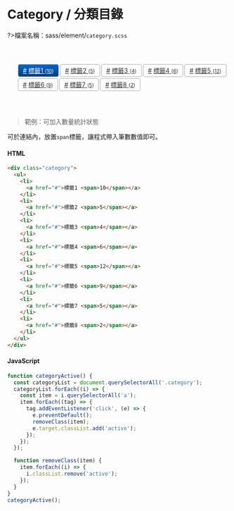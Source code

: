 # Category / 分類目錄

?>檔案名稱：sass/element/`category.scss`

<div class="demo">
<div class="category">
    <ul>
        <li><a class="active" href="#">標籤1 <span>10</span></a></li>
        <li><a href="#">標籤2 <span>5</span></a></li>
        <li><a href="#">標籤3 <span>4</span></a></li>
        <li><a href="#">標籤4 <span>6</span></a></li>
        <li><a href="#">標籤5 <span>12</span></a></li>
        <li><a href="#">標籤6 <span>9</span></a></li>
        <li><a href="#">標籤7 <span>5</span></a></li>
        <li><a href="#">標籤8 <span>2</span></a></li>
    </ul>
</div></div>

> 範例：可加入數量統計狀態

可於連結內，放置`span`標籤，讓程式帶入筆數數值即可。

<!-- tabs:start -->

#### **HTML**

```html
<div class="category">
  <ul>
    <li>
      <a href="#">標籤1 <span>10</span></a>
    </li>
    <li>
      <a href="#">標籤2 <span>5</span></a>
    </li>
    <li>
      <a href="#">標籤3 <span>4</span></a>
    </li>
    <li>
      <a href="#">標籤4 <span>6</span></a>
    </li>
    <li>
      <a href="#">標籤5 <span>12</span></a>
    </li>
    <li>
      <a href="#">標籤6 <span>9</span></a>
    </li>
    <li>
      <a href="#">標籤7 <span>5</span></a>
    </li>
    <li>
      <a href="#">標籤8 <span>2</span></a>
    </li>
  </ul>
</div>
```

#### **JavaScript**

```javascript
function categoryActive() {
  const categoryList = document.querySelectorAll('.category');
  categoryList.forEach((i) => {
    const item = i.querySelectorAll('a');
    item.forEach((tag) => {
      tag.addEventListener('click', (e) => {
        e.preventDefault();
        removeClass(item);
        e.target.classList.add('active');
      });
    });
  });

  function removeClass(item) {
    item.forEach((i) => {
      i.classList.remove('active');
    });
  }
}
categoryActive();
```

<!-- tabs:end -->

<link rel="stylesheet" href="https://hywebu00.github.io/HyUI_v4/css/style.css" />
<style>
.category {
  text-align: left;
  margin: 4em auto;
}
.category ul {
  display: flex;
  flex-wrap: wrap;
}
.category ul li {
  margin: 0px 3px 3px 0px;
  display: block;
}
.demo .category a {
  border: 1px solid #aaa;
  padding: 0.25em 0.75em;
  display: block;
  color: #333;
  font-size: 0.875rem;
  box-sizing: border-box;
  border: 1px solid #aaa;
   border-radius: 4px;
}
.category a:before {
  content: "#";
  margin-right: 0.25em;
}
.category a:hover, .category a:focus, .category a.active {
  color: #fff;
  box-shadow: none;
  background: linear-gradient(to bottom, #06c, #004080);
}
.category a span {
  font-size: 0.813em;
}
.category a span:before {
  content: "(";
  display: inline-block;
}
.category a span:after {
  content: ")";
  display: inline-block;
}
</style>
<script>
  function categoryActive() {
  const categoryList = document.querySelectorAll('.category');
  categoryList.forEach((i) => {
    const item = i.querySelectorAll('a');
    item.forEach((tag) => {
      tag.addEventListener('click', (e) => {
        e.preventDefault();
        removeClass(item);
        e.target.classList.add('active');
      });
    });
  });
  function removeClass(item) {
    item.forEach((i) => {
      i.classList.remove('active');
    });
  }
}
categoryActive();
</script>
